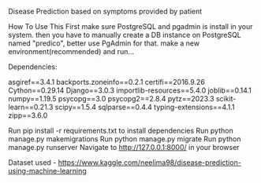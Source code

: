 Disease Prediction based on symptoms provided by patient

How To Use This
First make sure PostgreSQL and pgadmin is install in your system. then you have to manually create a DB instance on PostgreSQL named "predico", better use PgAdmin for that. make a new environment(recommended) and run...

Dependencies:

asgiref==3.4.1
backports.zoneinfo==0.2.1
certifi==2016.9.26
Cython==0.29.14
Django==3.0.3
importlib-resources==5.4.0
joblib==0.14.1
numpy==1.19.5
psycopg==3.0
psycopg2==2.8.4
pytz==2023.3
scikit-learn==0.21.3
scipy==1.5.4
sqlparse==0.4.4
typing-extensions==4.1.1
zipp==3.6.0

Run pip install -r requirements.txt to install dependencies
Run python manage.py makemigrations
Run python manage.py migrate
Run python manage.py runserver
Navigate to http://127.0.0.1:8000/ in your browser

Dataset used -
https://www.kaggle.com/neelima98/disease-prediction-using-machine-learning
